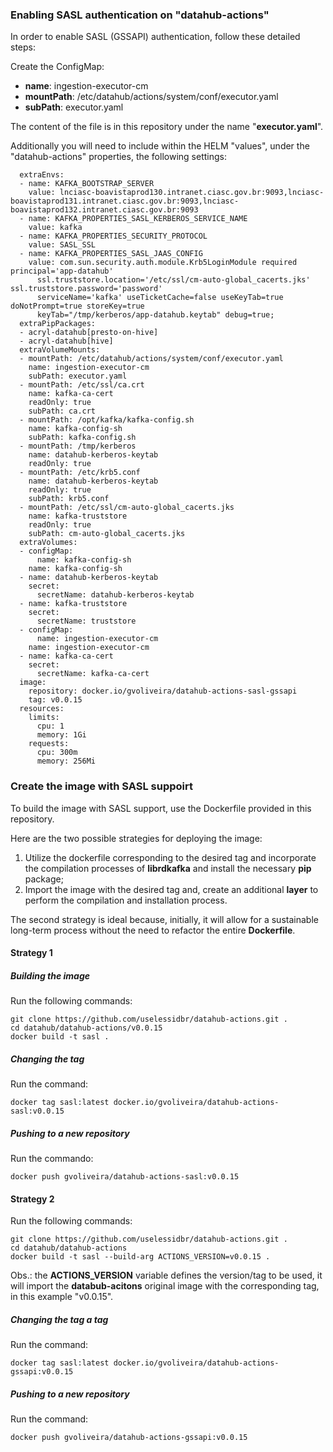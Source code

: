 ### Enabling SASL authentication on "datahub-actions"

In order to enable SASL (GSSAPI) authentication, follow these detailed steps:

Create the ConfigMap:
- **name**: ingestion-executor-cm
- **mountPath**: /etc/datahub/actions/system/conf/executor.yaml
- **subPath**: executor.yaml

The content of the file is in this repository under the name "**executor.yaml**".

Additionally you will need to include within the HELM "values", under the "datahub-actions" properties, the following settings:

```
  extraEnvs:
  - name: KAFKA_BOOTSTRAP_SERVER
    value: lnciasc-boavistaprod130.intranet.ciasc.gov.br:9093,lnciasc-boavistaprod131.intranet.ciasc.gov.br:9093,lnciasc-boavistaprod132.intranet.ciasc.gov.br:9093
  - name: KAFKA_PROPERTIES_SASL_KERBEROS_SERVICE_NAME
    value: kafka
  - name: KAFKA_PROPERTIES_SECURITY_PROTOCOL
    value: SASL_SSL
  - name: KAFKA_PROPERTIES_SASL_JAAS_CONFIG
    value: com.sun.security.auth.module.Krb5LoginModule required principal='app-datahub'
      ssl.truststore.location='/etc/ssl/cm-auto-global_cacerts.jks' ssl.truststore.password='password'
      serviceName='kafka' useTicketCache=false useKeyTab=true doNotPrompt=true storeKey=true
      keyTab="/tmp/kerberos/app-datahub.keytab" debug=true;
  extraPipPackages:
  - acryl-datahub[presto-on-hive]
  - acryl-datahub[hive]
  extraVolumeMounts:
  - mountPath: /etc/datahub/actions/system/conf/executor.yaml
    name: ingestion-executor-cm
    subPath: executor.yaml
  - mountPath: /etc/ssl/ca.crt
    name: kafka-ca-cert
    readOnly: true
    subPath: ca.crt
  - mountPath: /opt/kafka/kafka-config.sh
    name: kafka-config-sh
    subPath: kafka-config.sh
  - mountPath: /tmp/kerberos
    name: datahub-kerberos-keytab
    readOnly: true
  - mountPath: /etc/krb5.conf
    name: datahub-kerberos-keytab
    readOnly: true
    subPath: krb5.conf
  - mountPath: /etc/ssl/cm-auto-global_cacerts.jks
    name: kafka-truststore
    readOnly: true
    subPath: cm-auto-global_cacerts.jks
  extraVolumes:
  - configMap:
      name: kafka-config-sh
    name: kafka-config-sh
  - name: datahub-kerberos-keytab
    secret:
      secretName: datahub-kerberos-keytab
  - name: kafka-truststore
    secret:
      secretName: truststore
  - configMap:
      name: ingestion-executor-cm
    name: ingestion-executor-cm
  - name: kafka-ca-cert
    secret:
      secretName: kafka-ca-cert
  image:
    repository: docker.io/gvoliveira/datahub-actions-sasl-gssapi
    tag: v0.0.15
  resources:
    limits:
      cpu: 1
      memory: 1Gi
    requests:
      cpu: 300m
      memory: 256Mi
```
### Create the image with SASL suppoirt

To build the image with SASL support, use the Dockerfile provided in this repository.

Here are the two possible strategies for deploying the image:

1. Utilize the dockerfile corresponding to the desired tag and incorporate the compilation processes of **librdkafka** and install the necessary **pip** package;
2. Import the image with the desired tag and, create an additional **layer** to perform the compilation and installation process. 

The second strategy is ideal because, initially, it will allow for a sustainable long-term process without the need to refactor the entire **Dockerfile**. 

#### Strategy 1

##### Building the image

Run the following commands:
```
git clone https://github.com/uselessidbr/datahub-actions.git .
cd datahub/datahub-actions/v0.0.15
docker build -t sasl .
```

##### Changing the tag

Run the command:
```
docker tag sasl:latest docker.io/gvoliveira/datahub-actions-sasl:v0.0.15
```

##### Pushing to a new repository 

Run the commando: 
```
docker push gvoliveira/datahub-actions-sasl:v0.0.15
```

#### Strategy 2

Run the following commands:
```
git clone https://github.com/uselessidbr/datahub-actions.git .
cd datahub/datahub-actions
docker build -t sasl --build-arg ACTIONS_VERSION=v0.0.15 .
```
Obs.: the **ACTIONS_VERSION** variable defines the version/tag to be used, it will import the **databub-acitons** original image with the corresponding tag, in this example "v0.0.15".

##### Changing the tag a tag 

Run the command:
```
docker tag sasl:latest docker.io/gvoliveira/datahub-actions-gssapi:v0.0.15
```

##### Pushing to a new repository 

Run the command: 
```
docker push gvoliveira/datahub-actions-gssapi:v0.0.15
```
